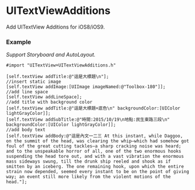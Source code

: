 UITextViewAdditions
===================

Add UITextView Additions for iOS8/iOS9.

### Example
*Support Storyboard and AutoLayout.*

`#import "UITextView+UITextViewAdditions.h"`
```
[self.textView addTitle:@"這是大標題\n"];
//insert static image
[self.textView addImage:[UIImage imageNamed:@"Toolbox-180"]];
//add line space
[self.textView addLineSpace];
//add title with background color
[self.textView addTitle:@"這是大標題+底色\n" backgroundColor:[UIColor lightGrayColor]];
[self.textView addSubTitle:@"時間:2015/10/19\n地點:民生東路三段\n" backgroundColor:[UIColor lightGrayColor]];
//add body text
[self.textView addBody:@"這是內文一二三 At this instant, while Daggoo, on the summit of the head, was clearing the whip—which had somehow got foul of the great cutting tackles—a sharp cracking noise was heard; and to the unspeakable horror of all, one of the two enormous hooks suspending the head tore out, and with a vast vibration the enormous mass sideways swung, till the drunk ship reeled and shook as if smitten by an iceberg. The one remaining hook, upon which the entire strain now depended, seemed every instant to be on the point of giving way; an event still more likely from the violent motions of the head."];
```
